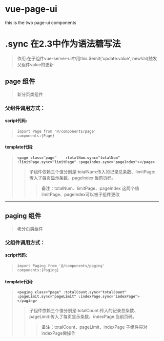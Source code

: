 # vue-page-ui
this is the two page-ui components
# .sync 在2.3中作为语法糖写法
>作用:在子组件vue-server-ui中用this.$emit('update:value', newVal)触发父组件value的更新
## page 组件
>新分页类组件
### 父组件调用方式：
#### script代码:
>```import Page from '@/components/page'``` 
><br>```components:{Page}```</br>
#### template代码:
>**```<page class="page"	:totalNum.sync="totalNum" :limitPage.sync="limitPage" :pageIndex.sync="pageIndex"></page>```**
>>子组件依赖三个值分别是:totalNum:传入的记录总条数、limitPage:传入了每页显示条数、pageIndex:当前页码。
>>>备注：totalNum、limitPage、pageIndex 这两个值limitPage、pageIndex可以被子组件更改
---
## paging 组件
>老分页类组件
### 父组件调用方式：
#### script代码:
>```import Paging from '@/components/paging'``` 
><br>```components:{Paging}```</br>
#### template代码:
>**```<paging class="page" :totalCount.sync="totalCount" :pageLimit.sync="pageLimit" :indexPage.sync="indexPage"></paging>```**
>>子组件依赖三个值分别是:totalCount:传入的记录总条数、pageLimit:传入了每页显示条数、indexPage:当前页码。
>>>备注：totalCount、pageLimit、indexPage 子组件只对indexPage做操作
